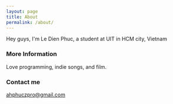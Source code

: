 ```yaml
---
layout: page
title: About
permalink: /about/
---
```


Hey guys, I'm Le Dien Phuc, a student at UIT in HCM city, Vietnam

### More Information

Love programming, indie songs, and film.

### Contact me

[ahphuczpro@gmail.com](mailto:ahphuczpro@gmail.com)
